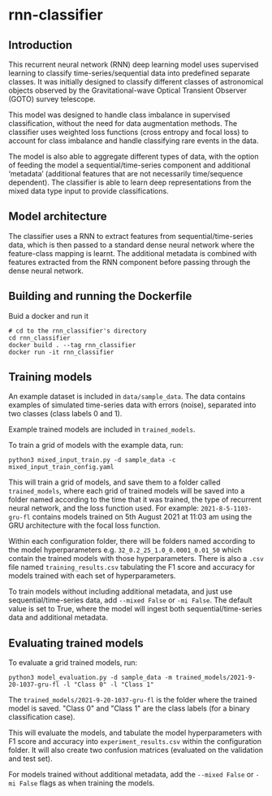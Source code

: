 # rnn-classifier

## Introduction

This recurrent neural network (RNN) deep learning model uses supervised learning to classify time-series/sequential data into predefined separate classes. It was initially designed to classify different classes of astronomical objects observed by the Gravitational-wave Optical Transient Observer (GOTO) survey telescope.

This model was designed to handle class imbalance in supervised classification, without the need for data augmentation methods. The classifier uses weighted loss functions (cross entropy and focal loss) to account for class imbalance and handle classifying rare events in the data.

The model is also able to aggregate different types of data, with the option of feeding the model a sequential/time-series component and additional ‘metadata’ (additional features that are not necessarily time/sequence dependent). The classifier is able to learn deep representations from the mixed data type input to provide classifications.

## Model architecture

The classifier uses a RNN to extract features from sequential/time-series data, which is then passed to a standard dense neural network where the feature-class mapping is learnt. The additional metadata is combined with features extracted from the RNN component before passing through the dense neural network.

## Building and running the Dockerfile

Buid a docker and run it 

```
# cd to the rnn_classifier's directory 
cd rnn_classifier
docker build . --tag rnn_classifier
docker run -it rnn_classifier
```

## Training models

An example dataset is included in `data/sample_data`. The data contains examples of simulated time-series data with errors (noise), separated into two classes (class labels 0 and 1).

Example trained models are included in `trained_models`.

To train a grid of models with the example data, run:

```
python3 mixed_input_train.py -d sample_data -c mixed_input_train_config.yaml
```

This will train a grid of models, and save them to a folder called `trained_models`, where each grid of trained models will be saved into a folder named according to the time that it was trained, the type of recurrent neural network, and the loss function used. For example: `2021-8-5-1103-gru-fl` contains models trained on 5th August 2021 at 11:03 am using the GRU architecture with the focal loss function.

Within each configuration folder, there will be folders named according to the model hyperparameters e.g. `32_0.2_25_1.0_0.0001_0.01_50` which contain the trained models with those hyperparameters. There is also a `.csv` file named `training_results.csv` tabulating the F1 score and accuracy for models trained with each set of hyperparameters.

To train models without including additional metadata, and just use sequential/time-series data, add `--mixed False` or `-mi False`. The default value is set to True, where the model will ingest both sequential/time-series data and additional metadata.


## Evaluating trained models

To evaluate a grid trained models, run:

```
python3 model_evaluation.py -d sample_data -m trained_models/2021-9-20-1037-gru-fl -l "Class 0" -l "Class 1"
```

The `trained_models/2021-9-20-1037-gru-fl` is the folder where the trained model is saved.
"Class 0" and "Class 1" are the class labels (for a binary classification case). 

This will evaluate the models, and tabulate the model hyperparameters with F1 score and accuracy into `experiment_results.csv` within the configuration folder. It will also create two confusion matrices (evaluated on the validation and test set).

For models trained without additional metadata, add the `--mixed False` or `-mi False` flags as when training the models.
